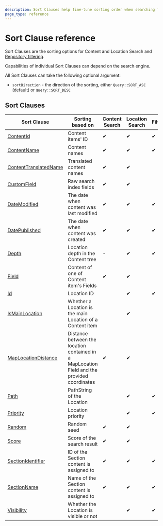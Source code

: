 ```yaml
---
description: Sort Clauses help fine-tune sorting order when searching for content and Locations.
page_type: reference
---
```


# Sort Clause reference

Sort Clauses are the sorting options for Content and Location Search and
[Repository filtering](search_api.md#repository-filtering).

Capabilities of individual Sort Clauses can depend on the search engine.

All Sort Clauses can take the following optional argument:

- `sortDirection` - the direction of the sorting, either `Query::SORT_ASC` (default) or `Query::SORT_DESC`

## Sort Clauses 

| Sort Clause | Sorting based on | Content Search | Location Search | Filtering | 
|-----|-----|-----|-----|-----|
|[ContentId](contentid_sort_clause.md)|Content items' ID|&#10004; |&#10004; |&#10004; |
|[ContentName](contentname_sort_clause.md)|Content names|&#10004; |&#10004; |&#10004; |
|[ContentTranslatedName](contenttranslatedname_sort_clause.md)|Translated content names|&#10004; |&#10004; | |
|[CustomField](customfield_sort_clause.md)|Raw search index fields|&#10004; |&#10004; | |
|[DateModified](datemodified_sort_clause.md)|The date when content was last modified|&#10004; |&#10004; |&#10004; |
|[DatePublished](datepublished_sort_clause.md)|The date when content was created|&#10004; |&#10004; |&#10004; |
|[Depth](depth_sort_clause.md)|Location depth in the Content tree|- |&#10004; |&#10004; |
|[Field](field_sort_clause.md)|Content of one of Content item's Fields|&#10004; |&#10004; | |
|[Id](id_sort_clause.md)|Location ID| |&#10004;  |&#10004;  |
|[IsMainLocation](ismainlocation_sort_clause.md)|Whether a Location is the main Location of a Content item| |&#10004;  | |
|[MapLocationDistance](maplocationdistance_sort_clause.md)|Distance between the location contained in a MapLocation Field and the provided coordinates|&#10004;  |&#10004;  | |
|[Path](path_sort_clause.md)|PathString of the Location| |&#10004; |&#10004; |
|[Priority](priority_sort_clause.md)|Location priority| |&#10004; |&#10004; |
|[Random](random_sort_clause.md)|Random seed|&#10004; |&#10004; | |
|[Score](score_sort_clause.md)|Score of the search result|&#10004; |&#10004; | |
|[SectionIdentifier](sectionidentifier_sort_clause.md)|ID of the Section content is assigned to|&#10004; |&#10004; |&#10004; |
|[SectionName](sectionname_sort_clause.md)|Name of the Section content is assigned to|&#10004; |&#10004; |&#10004; |
|[Visibility](visibility_sort_clause.md)|Whether the Location is visible or not| |&#10004; |&#10004; |
